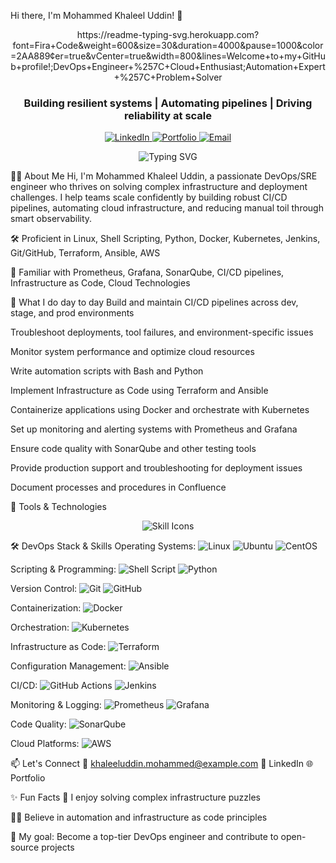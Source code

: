 Hi there, I'm Mohammed Khaleel Uddin! 👋
<div align="center">
https://readme-typing-svg.herokuapp.com?font=Fira+Code&weight=600&size=30&duration=4000&pause=1000&color=2AA889&center=true&vCenter=true&width=800&lines=Welcome+to+my+GitHub+profile!;DevOps+Engineer+%257C+Cloud+Enthusiast;Automation+Expert+%257C+Problem+Solver

</div><h3 align="center">Building resilient systems | Automating pipelines | Driving reliability at scale</h3><!-- Social Links --><p align="center"> <a href="https://www.linkedin.com/in/yourprofile" target="_blank"> <img alt="LinkedIn" src="https://img.shields.io/badge/LinkedIn-blue?style=for-the-badge&logo=linkedin" /> </a> <a href="https://yourportfolio.com" target="_blank"> <img alt="Portfolio" src="https://img.shields.io/badge/Portfolio-222222?style=for-the-badge&logo=githubpages" /> </a> <a href="mailto:khaleeluddin.mohammed@example.com"> <img alt="Email" src="https://img.shields.io/badge/Gmail-D14836?style=for-the-badge&logo=gmail&logoColor=white" /> </a> </p>
<!-- Typing SVG --><p align="center"> <img src="https://readme-typing-svg.herokuapp.com?font=Fira+Code&size=22&pause=1000&color=39FF14&center=true&width=450&lines=Automate+everything...;Monitor+proactively...;Ship+with+confidence!" alt="Typing SVG" /> </p>
👨‍💻 About Me
Hi, I'm Mohammed Khaleel Uddin, a passionate DevOps/SRE engineer who thrives on solving complex infrastructure and deployment challenges. I help teams scale confidently by building robust CI/CD pipelines, automating cloud infrastructure, and reducing manual toil through smart observability.

🛠️ Proficient in Linux, Shell Scripting, Python, Docker, Kubernetes, Jenkins, Git/GitHub, Terraform, Ansible, AWS

🧠 Familiar with Prometheus, Grafana, SonarQube, CI/CD pipelines, Infrastructure as Code, Cloud Technologies

🚀 What I do day to day
Build and maintain CI/CD pipelines across dev, stage, and prod environments

Troubleshoot deployments, tool failures, and environment-specific issues

Monitor system performance and optimize cloud resources

Write automation scripts with Bash and Python

Implement Infrastructure as Code using Terraform and Ansible

Containerize applications using Docker and orchestrate with Kubernetes

Set up monitoring and alerting systems with Prometheus and Grafana

Ensure code quality with SonarQube and other testing tools

Provide production support and troubleshooting for deployment issues

Document processes and procedures in Confluence

🧰 Tools & Technologies
<p align="center"> <img src="https://skillicons.dev/icons?i=linux,bash,docker,kubernetes,jenkins,aws,terraform,ansible,python,git,prometheus,grafana" alt="Skill Icons"> </p>
🛠️ DevOps Stack & Skills
Operating Systems:
<img src="https://img.shields.io/badge/Linux-FCC624?style=for-the-badge&logo=linux&logoColor=black" alt="Linux"> <img src="https://img.shields.io/badge/Ubuntu-E95420?style=for-the-badge&logo=ubuntu&logoColor=white" alt="Ubuntu"> <img src="https://img.shields.io/badge/Cent%20OS-262577?style=for-the-badge&logo=CentOS&logoColor=white" alt="CentOS">

Scripting & Programming:
<img src="https://img.shields.io/badge/Shell_Script-121011?style=for-the-badge&logo=gnu-bash&logoColor=white" alt="Shell Script"> <img src="https://img.shields.io/badge/Python-3776AB?style=for-the-badge&logo=python&logoColor=white" alt="Python">

Version Control:
<img src="https://img.shields.io/badge/Git-F05032?style=for-the-badge&logo=git&logoColor=white" alt="Git"> <img src="https://img.shields.io/badge/GitHub-100000?style=for-the-badge&logo=github&logoColor=white" alt="GitHub">

Containerization:
<img src="https://img.shields.io/badge/Docker-2496ED?style=for-the-badge&logo=docker&logoColor=white" alt="Docker">

Orchestration:
<img src="https://img.shields.io/badge/Kubernetes-326CE5?style=for-the-badge&logo=kubernetes&logoColor=white" alt="Kubernetes">

Infrastructure as Code:
<img src="https://img.shields.io/badge/Terraform-7B42BC?style=for-the-badge&logo=terraform&logoColor=white" alt="Terraform">

Configuration Management:
<img src="https://img.shields.io/badge/Ansible-EE0000?style=for-the-badge&logo=ansible&logoColor=white" alt="Ansible">

CI/CD:
<img src="https://img.shields.io/badge/GitHub_Actions-2088FF?style=for-the-badge&logo=github-actions&logoColor=white" alt="GitHub Actions"> <img src="https://img.shields.io/badge/Jenkins-D24939?style=for-the-badge&logo=Jenkins&logoColor=white" alt="Jenkins">

Monitoring & Logging:
<img src="https://img.shields.io/badge/Prometheus-E6522C?style=for-the-badge&logo=Prometheus&logoColor=white" alt="Prometheus"> <img src="https://img.shields.io/badge/Grafana-F46800?style=for-the-badge&logo=grafana&logoColor=white" alt="Grafana">

Code Quality:
<img src="https://img.shields.io/badge/SonarQube-4E9BCD?style=for-the-badge&logo=sonarqube&logoColor=white" alt="SonarQube">

Cloud Platforms:
<img src="https://img.shields.io/badge/AWS-232F3E?style=for-the-badge&logo=amazon-aws&logoColor=white" alt="AWS">

📫 Let's Connect
📧 khaleeluddin.mohammed@example.com
💼 LinkedIn
🌐 Portfolio

✨ Fun Facts
🧩 I enjoy solving complex infrastructure puzzles

🧘‍♂️ Believe in automation and infrastructure as code principles

🧭 My goal: Become a top-tier DevOps engineer and contribute to open-source projects
